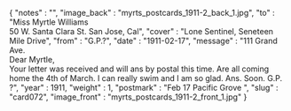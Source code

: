 {
  "notes" : "",
  "image_back" : "myrts_postcards_1911-2_back_1.jpg",
  "to" : "Miss Myrtle Williams<br> 50 W. Santa Clara St. San Jose, Cal",
  "cover" : "Lone Sentinel, Seneteen Mile Drive",
  "from" : "G.P.?",
  "date" : "1911-02-17",
  "message" : "111 Grand Ave.<br>Dear Myrtle,<br>Your letter was received and will ans by postal this time. Are all coming home the 4th of March. I can really swim and I am so glad. Ans. Soon. G.P. ?",
  "year" : 1911,
  "weight" : 1,
  "postmark" : "Feb 17 Pacific Grove ",
  "slug" : "card072",
  "image_front" : "myrts_postcards_1911-2_front_1.jpg"
}
